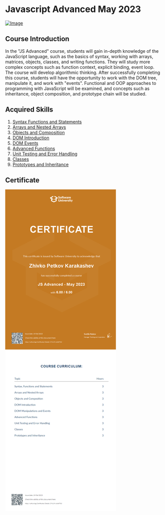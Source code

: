 # Javascript Advanced May 2023
[![Image](https://upload.wikimedia.org/wikipedia/commons/5/55/Software-University-Logo-blue-horizontal.png)](https://softuni.bg/trainings/4102/js-advanced-may-2023)

## Course Introduction

In the "JS Advanced" course, students will gain in-depth knowledge of the JavaScript language, such as the basics of syntax, working with arrays, matrices, objects, classes, and writing functions. They will study more complex concepts such as function context, explicit binding, event loop. The course will develop algorithmic thinking. After successfully completing this course, students will have the opportunity to work with the DOM tree, manipulate it, and work with "events". Functional and OOP approaches to programming with JavaScript will be examined, and concepts such as inheritance, object composition, and prototype chain will be studied.

## Acquired Skills

1. [Syntax Functions and Statements](/SoftUni-Education/Javascript-Advanced-May-2023/1.Syntax-Functions-and-Statements/)
2. [Arrays and Nested Arrays](/SoftUni-Education/Javascript-Advanced-May-2023/2.Arrays-and-Nested-Arrays/)
3. [Objects and Composition](/SoftUni-Education/Javascript-Advanced-May-2023/3.Objects-and-Composition/)
4. [DOM Introduction](/SoftUni-Education/Javascript-Advanced-May-2023/4.DOM-Introduction/)
5. [DOM Events](/SoftUni-Education/Javascript-Advanced-May-2023/5.DOM-Events/)
6. [Advanced Functions](/SoftUni-Education/Javascript-Advanced-May-2023/6.Advanced-Functions/)
7. [Unit Testing and Error Handling](/SoftUni-Education/Javascript-Advanced-May-2023/7.Unit-Testing-and-Error-Handling/)
8. [Classes](/SoftUni-Education/Javascript-Advanced-May-2023/8.Classes/)
9. [Prototypes and Inheritance](/SoftUni-Education/Javascript-Advanced-May-2023/9.Prototypes-and-Inheritance/)

## Certificate
![Image](/recources/advanced.jpeg)